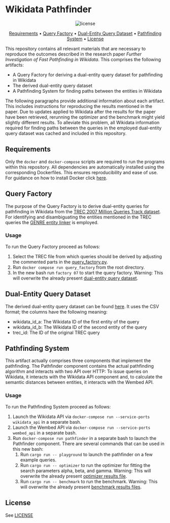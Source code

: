 # Wikidata Pathfinder

<p align="center">
    <img src="https://img.shields.io/badge/license-GPLv3-green.svg" alt="license">
    <br>
</p>

<p align="center">
    <a href="#requirements">Requirements</a>
    •
    <a href="#query-factory">Query Factory</a>
    •
    <a href="#dual-entity-query-dataset">Dual-Entity Query Dataset</a>
    •
    <a href="#pathfinding-system">Pathfinding System</a>
    •
    <a href="#license">License</a>
</p>

This repository contains all relevant materials that are necessary to reproduce the outcomes described in the research paper _Further Investigation of Fast Pathfinding in Wikidata_. This comprises the following artifacts:

 - A Query Factory for deriving a dual-entity query dataset for pathfinding in Wikidata
 - The derived dual-entity query dataset
 - A Pathfinding System for finding paths between the entities in Wikidata

 The following paragraphs provide additional information about each artifact. This includes instructions for reproducing the results mentioned in the paper. Due to updates applied to Wikidata after the results for the paper have been retrieved, rerunning the optimizer and the benchmark might yield slightly different results. To alleviate this problem, all Wikidata information required for finding paths between the queries in the employed dual-entity query dataset was cached and included in this repository.

## Requirements

Only the `docker` and `docker-compose` scripts are required to run the programs within this repository. All dependencies are automatically installed using the corresponding Dockerfiles. This ensures reproducibility and ease of use. For guidance on how to install Docker click [here](https://docs.docker.com/get-docker/).

## Query Factory

The purpose of the Query Factory is to derive dual-entity queries for pathfinding in Wikidata from the [TREC 2007 Million Queries Track dataset](http://trec.nist.gov/data/million.query07.html). For identifying and disambiguating the entities mentioned in the TREC queries the [GENRE entity linker](https://github.com/facebookresearch/GENRE) is employed.

### Usage

To run the Query Factory proceed as follows:

1. Select the TREC file from which queries should be derived by adjusting the commented parts in the [query_factory.py](./src/query_factory.py). 
2. Run ``docker compose run query_factory`` from the root directory.
3. In the new bash run ``factory 07`` to start the query factory. Warning: This will overwrite the already present [dual-entity query dataset](./data/wikidata_queries_10000_topics_genre.csv).

## Dual-Entity Query Dataset

The derived dual-entity query dataset can be found [here](./data/wikidata_queries_10000_topics_genre.csv). It uses the CSV format; the columns have the following meaning:

- wikidata_id_a: The Wikidata ID of the first entity of the query
- wikidata_id_b: The Wikidata ID of the second entity of the query
- trec_id: The ID of the original TREC query

## Pathfinding System

This artifact actually comprises three components that implement the pathfinding. The Pathfinder component contains the actual pathfinding algorithm and interacts with two API over HTTP: To issue queries on Wikidata, it interacts with the Wikidata API component and, to calculate the semantic distances between entities, it interacts with the Wembed API.

### Usage

To run the Pathfinding System proceed as follows:

1. Launch the Wikidata API via `docker-compose run --service-ports wikidata_api` in a separate bash.
2. Launch the Wembed API via `docker-compose run --service-ports wembed_api` in a separate bash.
3. Run `docker-compose run pathfinder` in a separate bash to launch the Pathfinder component. There are several commands that can be used in this new bash:
    1. Run `cargo run -- playground` to launch the pathfinder on a few example queries.
    2. Run `cargo run -- optimizer` to run the optimizer for fitting the search parameters alpha, beta, and gamma. Warning: This will overwrite the already present [optimizer results file](./data/optimizer_results.csv).
    3. Run `cargo run -- benchmark` to run the benchmark. Warning: This will overwrite the already present [benchmark results files](./data/).

## License

See [LICENSE](./LICENSE)

